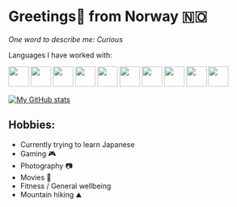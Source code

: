 # Greetings👋 from Norway 🇳🇴

*One word to describe me: Curious*

Languages I have worked with:

<span>
<img src="https://cdn.jsdelivr.net/gh/devicons/devicon@latest/icons/java/java-original-wordmark.svg" width=40px />
          
<img src="https://cdn.jsdelivr.net/gh/devicons/devicon@latest/icons/spring/spring-original-wordmark.svg" width=40px />          
          
<img src="https://cdn.jsdelivr.net/gh/devicons/devicon@latest/icons/typescript/typescript-original.svg" width=40px />
          
<img src="https://cdn.jsdelivr.net/gh/devicons/devicon@latest/icons/react/react-original.svg" width=40px />
          
<img src="https://cdn.jsdelivr.net/gh/devicons/devicon@latest/icons/bash/bash-original.svg" width=40px />
          
<img src="https://cdn.jsdelivr.net/gh/devicons/devicon@latest/icons/neovim/neovim-original.svg" width=40px /> 
          
<img src="https://cdn.jsdelivr.net/gh/devicons/devicon@latest/icons/lua/lua-original.svg" width=40px/>

<img src="https://cdn.jsdelivr.net/gh/devicons/devicon@latest/icons/docker/docker-original-wordmark.svg" width=40px/>
          
<img src="https://cdn.jsdelivr.net/gh/devicons/devicon@latest/icons/python/python-original-wordmark.svg" width=40px/>
                              
<img src="https://cdn.jsdelivr.net/gh/devicons/devicon@latest/icons/go/go-original-wordmark.svg" width=40px />
          
</span>               
<br>

[![My GitHub stats](https://github-readme-stats.vercel.app/api?username=LudBjork&theme=tokyonight)](https://github.com/anuraghazra/github-readme-stats)


## Hobbies:

- Currently trying to learn Japanese 
- Gaming 🎮
- Photography 📷
- Movies 🎥
- Fitness / General wellbeing
- Mountain hiking ⛰️
